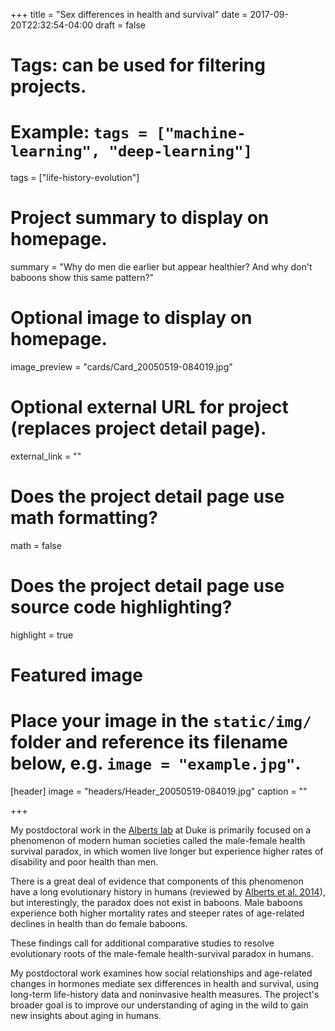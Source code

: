 +++
title = "Sex differences in health and survival"
date = 2017-09-20T22:32:54-04:00
draft = false

# Tags: can be used for filtering projects.
# Example: `tags = ["machine-learning", "deep-learning"]`
tags = ["life-history-evolution"]

# Project summary to display on homepage.
summary = "Why do men die earlier but appear healthier? And why don't baboons show this same pattern?"

# Optional image to display on homepage.
image_preview = "cards/Card_20050519-084019.jpg"

# Optional external URL for project (replaces project detail page).
external_link = ""

# Does the project detail page use math formatting?
math = false

# Does the project detail page use source code highlighting?
highlight = true

# Featured image
# Place your image in the `static/img/` folder and reference its filename below, e.g. `image = "example.jpg"`.
[header]
image = "headers/Header_20050519-084019.jpg"
caption = ""

+++

My postdoctoral work in the [Alberts lab](https://sites.duke.edu/albertslab/) at Duke is primarily focused on a phenomenon of modern human societies called the male-female health survival paradox, in which women live longer but experience higher rates of disability and poor health than men.

There is a great deal of evidence that components of this phenomenon have a long evolutionary history in humans (reviewed by [Alberts et al. 2014](https://www.ncbi.nlm.nih.gov/books/NBK242444/)), but interestingly, the paradox does not exist in baboons. Male baboons experience both higher mortality rates and steeper rates of age-related declines in health than do female baboons.

These findings call for additional comparative studies to resolve evolutionary roots of the male-female health-survival paradox in humans.

My postdoctoral work examines how social relationships and age-related changes in hormones mediate sex differences in health and survival, using long-term life-history data and noninvasive health measures. The project's broader goal is to improve our understanding of aging in the wild to gain new insights about aging in humans.